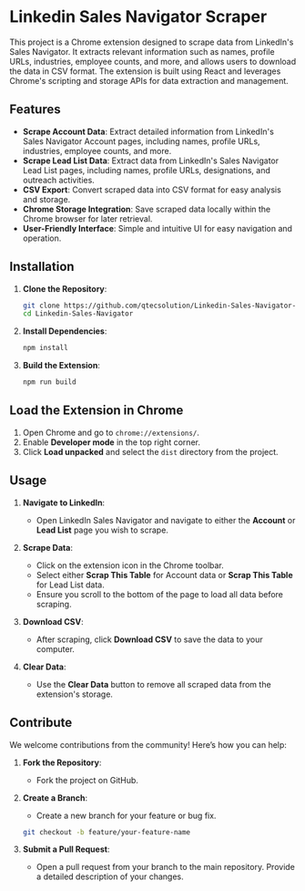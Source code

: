 # Linkedin Sales Navigator Scraper

This project is a Chrome extension designed to scrape data from LinkedIn's Sales Navigator. It extracts relevant information such as names, profile URLs, industries, employee counts, and more, and allows users to download the data in CSV format. The extension is built using React and leverages Chrome's scripting and storage APIs for data extraction and management.

## Features

- **Scrape Account Data**: Extract detailed information from LinkedIn's Sales Navigator Account pages, including names, profile URLs, industries, employee counts, and more.
- **Scrape Lead List Data**: Extract data from LinkedIn's Sales Navigator Lead List pages, including names, profile URLs, designations, and outreach activities.
- **CSV Export**: Convert scraped data into CSV format for easy analysis and storage.
- **Chrome Storage Integration**: Save scraped data locally within the Chrome browser for later retrieval.
- **User-Friendly Interface**: Simple and intuitive UI for easy navigation and operation.

## Installation

1. **Clone the Repository**:

   ```bash
   git clone https://github.com/qtecsolution/Linkedin-Sales-Navigator-Scraper.git
   cd Linkedin-Sales-Navigator

   ```

2. **Install Dependencies**:
   ```bash
   npm install
   ```
3. **Build the Extension**:

   ```bash
   npm run build
   ```

## Load the Extension in Chrome

1. Open Chrome and go to `chrome://extensions/`.
2. Enable **Developer mode** in the top right corner.
3. Click **Load unpacked** and select the `dist` directory from the project.

## Usage

1. **Navigate to LinkedIn**:
   - Open LinkedIn Sales Navigator and navigate to either the **Account** or **Lead List** page you wish to scrape.

2. **Scrape Data**:
   - Click on the extension icon in the Chrome toolbar.
   - Select either **Scrap This Table** for Account data or **Scrap This Table** for Lead List data.
   - Ensure you scroll to the bottom of the page to load all data before scraping.

3. **Download CSV**:
   - After scraping, click **Download CSV** to save the data to your computer.

4. **Clear Data**:
   - Use the **Clear Data** button to remove all scraped data from the extension's storage.

## Contribute

We welcome contributions from the community! Here’s how you can help:

1. **Fork the Repository**:
   - Fork the project on GitHub.

2. **Create a Branch**:
   - Create a new branch for your feature or bug fix.
   ```bash
   git checkout -b feature/your-feature-name

3. **Submit a Pull Request**:
   - Open a pull request from your branch to the main repository. Provide a detailed description of your changes.
